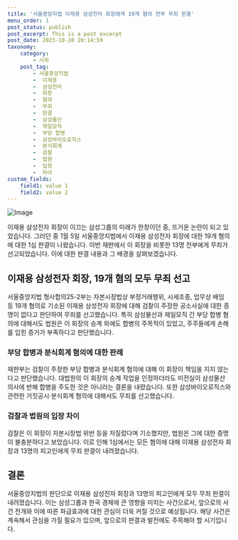 ```yaml
---
title: '서울중앙지법 이재용 삼성전자 회장에게 19개 혐의 전부 무죄 판결'
menu_order: 1
post_status: publish
post_excerpt: This is a post excerpt
post_date: 2023-10-20 20:14:59
taxonomy:
    category:
        - 사회
    post_tag:
        - 서울중앙지법
        -  이재용
        -  삼성전자
        -  회장
        -  혐의
        -  무죄
        -  판결
        -  삼성물산
        -  제일모직
        -  부당 합병
        -  삼성바이오로직스
        -  분식회계
        -  검찰
        -  법원
        -  입장
        -  차이
custom_fields:
    field1: value 1
    field2: value 2
---
```


![Image](https://imgnews.pstatic.net/image/037/2024/02/05/0000033801_001_20240205162601081.jpg?type=w647)


이재용 삼성전자 회장이 이끄는 삼성그룹의 미래가 한창이던 중, 뜨거운 논란이 되고 있었습니다. 그러던 중 1월 5일 서울중앙지법에서 이재용 삼성전자 회장에 대한 19개 혐의에 대한 1심 판결이 나왔습니다. 이번 재판에서 이 회장을 비롯한 13명 전부에게 무죄가 선고되었습니다. 이에 대한 판결 내용과 그 배경을 살펴보겠습니다.

## 이재용 삼성전자 회장, 19개 혐의 모두 무죄 선고
서울중앙지법 형사합의25-2부는 자본시장법상 부정거래행위, 시세조종, 업무상 배임 등 19개 혐의로 기소된 이재용 삼성전자 회장에 대해 검찰이 주장한 공소사실에 대한 증명이 없다고 판단하여 무죄를 선고했습니다. 특히 삼성물산과 제일모직 간 부당 합병 혐의에 대해서도 법원은 이 회장의 승계 외에도 합병의 주목적이 있었고, 주주들에게 손해를 입힌 증거가 부족하다고 판단했습니다.

### 부당 합병과 분식회계 혐의에 대한 판례
재판부는 검찰이 주장한 부당 합병과 분식회계 혐의에 대해 이 회장이 책임을 지지 않는다고 판단했습니다. 대법원의 이 회장의 승계 작업을 인정하더라도 미전실이 삼성물산 의사에 반해 합병을 주도한 것은 아니라는 결론을 내렸습니다. 또한 삼성바이오로직스와 관련한 거짓공시·분식회계 혐의에 대해서도 무죄를 선고했습니다.

### 검찰과 법원의 입장 차이
검찰은 이 회장이 자본시장법 위반 등을 저질렀다며 기소했지만, 법원은 그에 대한 증명이 불충분하다고 보았습니다. 이로 인해 1심에서는 모든 혐의에 대해 이재용 삼성전자 회장과 13명의 피고인에게 무죄 판결이 내려졌습니다.

## 결론
서울중앙지법의 판단으로 이재용 삼성전자 회장과 13명의 피고인에게 모두 무죄 판결이 내려졌습니다. 이는 삼성그룹과 한국 경제에 큰 영향을 미치는 사건으로서, 앞으로의 사건 전개와 이에 따른 파급효과에 대한 관심이 더욱 커질 것으로 예상됩니다. 해당 사건은 계속해서 관심을 가질 필요가 있으며, 앞으로의 판결과 발전에도 주목해야 할 시기입니다.
